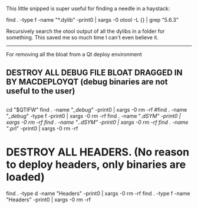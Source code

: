 This little snipped is super useful for finding a needle in a haystack: 

  find . -type f -name "*.dylib" -print0 | xargs -0 otool -L {} | grep "5.6.3"
  
  Recursively search the otool output of all the dylibs in a folder for something.
  This saved me so much time I can't even believe it.
  
<hr>

For removing all the bloat from a Qt deploy environment

##
## DESTROY ALL DEBUG FILE BLOAT DRAGGED IN BY MACDEPLOYQT (debug binaries are not useful to the user)
##
cd "$QTIFW"
find . -name "*_debug*" -print0 | xargs -0 rm -rf
#find . -name "*_debug*" -type f -print0 | xargs -0 rm -rf
find . -name "*.dSYM" -print0 | xargs -0 rm -rf
find . -name "*.*.dSYM" -print0 | xargs -0 rm -rf
find . -name "*.prl" -print0 | xargs -0 rm -rf

# DESTROY ALL HEADERS. (No reason to deploy headers, only binaries are loaded)
find . -type d -name "Headers" -print0 | xargs -0 rm -rf
find . -type f -name "Headers" -print0 | xargs -0 rm -rf
